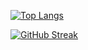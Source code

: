 [![Top Langs](https://github-readme-stats.vercel.app/api/top-langs/?username=psiblvdegod&layout=compact&theme=dark&card_width=200)](https://github.com/psiblvdegod)

[![GitHub Streak](https://streak-stats.demolab.com?user=psiblvdegod&theme=dark&card_width=200)](https://git.io/streak-stats)
